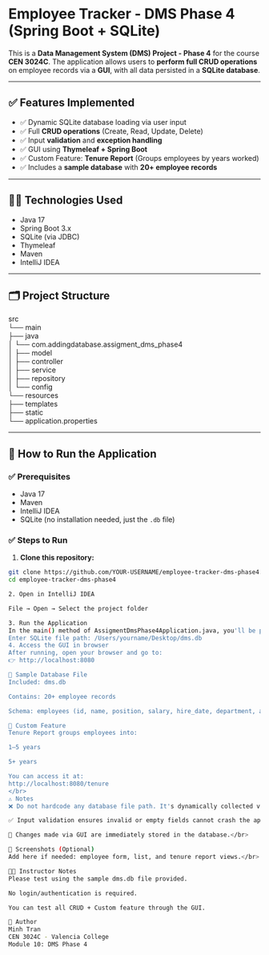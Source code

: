# Employee Tracker - DMS Phase 4 (Spring Boot + SQLite)

This is a **Data Management System (DMS) Project - Phase 4** for the course **CEN 3024C**. The application allows users to **perform full CRUD operations** on employee records via a **GUI**, with all data persisted in a **SQLite database**.

---

## ✅ Features Implemented

- ✅ Dynamic SQLite database loading via user input
- ✅ Full **CRUD operations** (Create, Read, Update, Delete)
- ✅ Input **validation** and **exception handling**
- ✅ GUI using **Thymeleaf + Spring Boot**
- ✅ Custom Feature: **Tenure Report** (Groups employees by years worked)
- ✅ Includes a **sample database** with **20+ employee records**

---

## 🧑‍💻 Technologies Used

- Java 17
- Spring Boot 3.x
- SQLite (via JDBC)
- Thymeleaf
- Maven
- IntelliJ IDEA

---

## 🗂️ Project Structure

src </br>
└── main</br>
├── java</br>
│ └── com.addingdatabase.assigment_dms_phase4</br>
│ ├── model</br>
│ ├── controller</br>
│ ├── service</br>
│ ├── repository</br>
│ └── config</br>
└── resources</br>
├── templates</br>
├── static</br>
└── application.properties</br>

---

## 🚀 How to Run the Application

### ✅ Prerequisites

- Java 17
- Maven
- IntelliJ IDEA
- SQLite (no installation needed, just the `.db` file)

### ✅ Steps to Run

1. **Clone this repository:**

```bash
git clone https://github.com/YOUR-USERNAME/employee-tracker-dms-phase4.git
cd employee-tracker-dms-phase4

2. Open in IntelliJ IDEA

File → Open → Select the project folder

3. Run the Application
In the main() method of AssigmentDmsPhase4Application.java, you'll be prompted to enter a path to the SQLite database:
Enter SQLite file path: /Users/yourname/Desktop/dms.db
4. Access the GUI in browser
After running, open your browser and go to:
👉 http://localhost:8080

📂 Sample Database File
Included: dms.db

Contains: 20+ employee records

Schema: employees (id, name, position, salary, hire_date, department, active)

🧪 Custom Feature
Tenure Report groups employees into:

1–5 years

5+ years

You can access it at:
http://localhost:8080/tenure
</br>
⚠️ Notes
❌ Do not hardcode any database file path. It's dynamically collected via terminal prompt.</br>

✅ Input validation ensures invalid or empty fields cannot crash the app.</br>

💾 Changes made via GUI are immediately stored in the database.</br>

📸 Screenshots (Optional)
Add here if needed: employee form, list, and tenure report views.</br>

👨‍🏫 Instructor Notes
Please test using the sample dms.db file provided.

No login/authentication is required.

You can test all CRUD + Custom feature through the GUI.

📎 Author
Minh Tran
CEN 3024C - Valencia College
Module 10: DMS Phase 4







